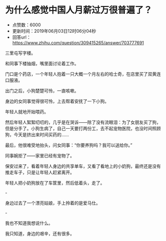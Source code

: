 # 为什么感觉中国人月薪过万很普遍了？
- 点赞数：6000
- 更新时间：2019年06月03日12时06分04秒
- 回答url：https://www.zhihu.com/question/309415265/answer/703777691
<body>
 <p data-pid="n0dmQqKP">三里屯写字楼。</p>
 <p data-pid="fykhY5GL">和同事下楼抽烟，嘴里面讨论着工作。</p>
 <p data-pid="aFbQ6uN8">门口是个药店，一个年轻人抱着一只大概一个月左右的哈士奇，在店里买了双黄连口服液。</p>
 <p data-pid="Dylt20bC">出门之后，小狗楚楚可怜，一直咳嗽。</p>
 <p data-pid="IK3CpSLs">身边的女同事觉得很可怜，上去帮着安抚了一下小狗。</p>
 <p data-pid="TqZV9cE8">年轻人就地开始喂药。</p>
 <p data-pid="UO5AFHXc">然后年轻人絮絮叨叨的，几乎是在哭诉——除了没有流眼泪：为了女朋友买了狗，但是分手了。小狗生病了，自己一天要打两份工，去不起宠物医院，也没时间照顾狗，今天是挤出来时间买药的……</p>
 <p data-pid="YMVt8fg8">最后，他很难受地抬头，问女同事：“你要养狗吗？我可以送给你。”</p>
 <p data-pid="56GnjNaN">同事婉拒了——家里已经有宠物了。</p>
 <p data-pid="_aeqNmz1">保安过来了，看着年轻人身边的共享单车，又看了看地上的小奶狗，最终还是没有推走车子，只是让年轻人赶紧离开。</p>
 <p data-pid="KErWM3H9">年轻人把小奶狗放在了车筐里，然后低着头，走了。</p>
 <p data-pid="WwdkbPcQ">-</p>
 <p data-pid="EuDxTcYO">身边过去了一个漂亮姑娘，手上拎着的是爱马仕。</p>
 <p data-pid="k_2hUp-5">-</p>
 <p data-pid="0SoI0TsT">我也不知道我想说什么。</p>
 <p data-pid="F_Bmculv">我只知道，身边的艰辛，还有很多。</p>
 <p></p>
</body>